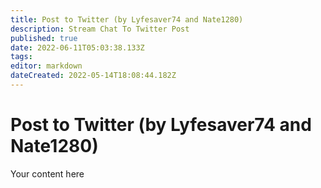 ```yaml
---
title: Post to Twitter (by Lyfesaver74 and Nate1280)
description: Stream Chat To Twitter Post
published: true
date: 2022-06-11T05:03:38.133Z
tags: 
editor: markdown
dateCreated: 2022-05-14T18:08:44.182Z
---
```


# Post to Twitter (by Lyfesaver74 and Nate1280)
Your content here